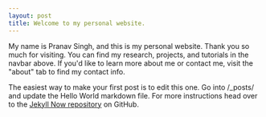 ```yaml
---
layout: post
title: Welcome to my personal website.
---
```


My name is Pranav Singh, and this is my personal website. Thank you so much for visiting. You can find my research, projects, and tutorials in the navbar above. If you'd like to learn more about me or contact me, visit the "about" tab to find my contact info.

<!-- ![_config.yml]({{ site.baseurl }}/images/config.png) --> 

The easiest way to make your first post is to edit this one. Go into /_posts/ and update the Hello World markdown file. For more instructions head over to the [Jekyll Now repository](https://github.com/barryclark/jekyll-now) on GitHub.
